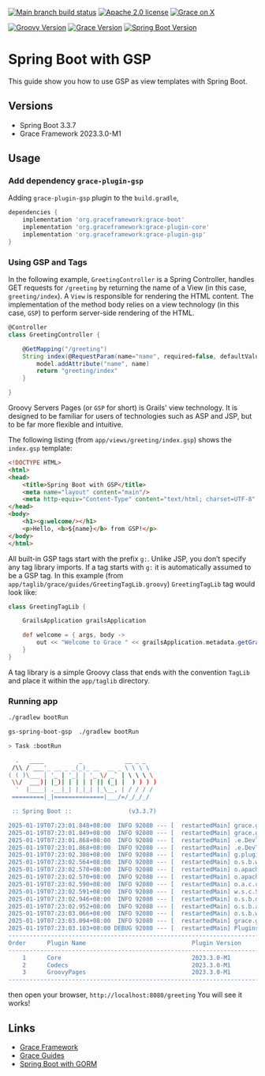 [![Main branch build status](https://github.com/grace-guides/gs-spring-boot-gsp/workflows/Grace%20CI/badge.svg?style=flat)](https://github.com/grace-guides/gs-spring-boot-gsp/actions?query=workflow%3A%Grace+CI%22)
[![Apache 2.0 license](https://img.shields.io/badge/License-APACHE%202.0-green.svg?logo=APACHE&style=flat)](https://opensource.org/licenses/Apache-2.0)
[![Grace on X](https://img.shields.io/twitter/follow/graceframework?style=social)](https://twitter.com/graceframework)

[![Groovy Version](https://img.shields.io/badge/Groovy-4.0.24-blue?style=flat&color=4298b8)](https://groovy-lang.org/releasenotes/groovy-4.0.html)
[![Grace Version](https://img.shields.io/badge/Grace-2023.3.0-blue?style=flat&color=f49b06)](https://github.com/graceframework/grace-framework/releases/tag/v2023.3.0-M1)
[![Spring Boot Version](https://img.shields.io/badge/Spring_Boot-3.3.7-blue?style=flat&color=6db33f)](https://github.com/spring-projects/spring-boot/releases/tag/v3.3.7)


# Spring Boot with GSP

This guide show you how to use GSP as view templates with Spring Boot.

## Versions

* Spring Boot 3.3.7
* Grace Framework 2023.3.0-M1

## Usage

### Add dependency `grace-plugin-gsp`

Adding `grace-plugin-gsp` plugin to the `build.gradle`,

```gradle
dependencies {
	implementation 'org.graceframework:grace-boot'
	implementation 'org.graceframework:grace-plugin-core'
	implementation 'org.graceframework:grace-plugin-gsp'
}
```

### Using GSP and Tags

In the following example, `GreetingController` is a Spring Controller, handles GET requests for `/greeting` by returning the name of a View (in this case, `greeting/index`).
A `View` is responsible for rendering the HTML content. The implementation of the method body relies on a view technology (in this case, `GSP`) to perform server-side rendering of the HTML. 

```groovy
@Controller
class GreetingController {

	@GetMapping("/greeting")
	String index(@RequestParam(name="name", required=false, defaultValue="World") String name, Model model) {
		model.addAttribute("name", name)
		return "greeting/index"
	}

}
```

Groovy Servers Pages (or `GSP` for short) is Grails' view technology. It is designed to be familiar for users of technologies such as ASP and JSP, but to be far more flexible and intuitive.

The following listing (from `app/views/greeting/index.gsp`) shows the `index.gsp` template:

```html
<!DOCTYPE HTML>
<html>
<head>
    <title>Spring Boot with GSP</title>
    <meta name="layout" content="main"/>
    <meta http-equiv="Content-Type" content="text/html; charset=UTF-8" />
</head>
<body>
    <h1><g:welcome/></h1>
    <p>Hello, <b>${name}</b> from GSP!</p>
</body>
</html>
```

All built-in GSP tags start with the prefix `g:`. Unlike JSP, you don’t specify any tag library imports. If a tag starts with `g:` it is automatically assumed to be a GSP tag. In this example (from `app/taglib/grace/guides/GreetingTagLib.groovy`) `GreetingTagLib` tag would look like:

```groovy
class GreetingTagLib {

    GrailsApplication grailsApplication

    def welcome = { args, body ->
        out << "Welcome to Grace " << grailsApplication.metadata.getGrailsVersion()
    }
}
```

A tag library is a simple Groovy class that ends with the convention `TagLib` and place it within the `app/taglib` directory.

### Running app

```bash
./gradlew bootRun
```

```bash
gs-spring-boot-gsp  ./gradlew bootRun

> Task :bootRun

  .   ____          _            __ _ _
 /\\ / ___'_ __ _ _(_)_ __  __ _ \ \ \ \
( ( )\___ | '_ | '_| | '_ \/ _` | \ \ \ \
 \\/  ___)| |_)| | | | | || (_| |  ) ) ) )
  '  |____| .__|_| |_|_| |_\__, | / / / /
 =========|_|==============|___/=/_/_/_/

 :: Spring Boot ::                (v3.3.7)

2025-01-19T07:23:01.848+08:00  INFO 92080 --- [  restartedMain] grace.guides.GraceBootApplication        : Starting GraceBootApplication using Java 17.0.12 with PID 92080 (/Users/rain/Development/github/grace/grace-guides/gs-spring-boot-gsp/build/classes/groovy/main started by rain in /Users/rain/Development/github/grace/grace-guides/gs-spring-boot-gsp)
2025-01-19T07:23:01.849+08:00  INFO 92080 --- [  restartedMain] grace.guides.GraceBootApplication        : No active profile set, falling back to 1 default profile: "default"
2025-01-19T07:23:01.868+08:00  INFO 92080 --- [  restartedMain] .e.DevToolsPropertyDefaultsPostProcessor : Devtools property defaults active! Set 'spring.devtools.add-properties' to 'false' to disable
2025-01-19T07:23:01.868+08:00  INFO 92080 --- [  restartedMain] .e.DevToolsPropertyDefaultsPostProcessor : For additional web related logging consider setting the 'logging.level.web' property to 'DEBUG'
2025-01-19T07:23:02.308+08:00  INFO 92080 --- [  restartedMain] g.plugins.DefaultGrailsPluginManager     : Total 3 plugins loaded successfully, take in 43 ms
2025-01-19T07:23:02.564+08:00  INFO 92080 --- [  restartedMain] o.s.b.w.embedded.tomcat.TomcatWebServer  : Tomcat initialized with port 8080 (http)
2025-01-19T07:23:02.570+08:00  INFO 92080 --- [  restartedMain] o.apache.catalina.core.StandardService   : Starting service [Tomcat]
2025-01-19T07:23:02.570+08:00  INFO 92080 --- [  restartedMain] o.apache.catalina.core.StandardEngine    : Starting Servlet engine: [Apache Tomcat/10.1.34]
2025-01-19T07:23:02.590+08:00  INFO 92080 --- [  restartedMain] o.a.c.c.C.[Tomcat].[localhost].[/]       : Initializing Spring embedded WebApplicationContext
2025-01-19T07:23:02.591+08:00  INFO 92080 --- [  restartedMain] w.s.c.ServletWebServerApplicationContext : Root WebApplicationContext: initialization completed in 722 ms
2025-01-19T07:23:02.946+08:00  INFO 92080 --- [  restartedMain] o.s.b.d.a.OptionalLiveReloadServer       : LiveReload server is running on port 35729
2025-01-19T07:23:02.952+08:00  INFO 92080 --- [  restartedMain] o.s.b.a.e.web.EndpointLinksResolver      : Exposing 15 endpoints beneath base path '/actuator'
2025-01-19T07:23:03.066+08:00  INFO 92080 --- [  restartedMain] o.s.b.w.embedded.tomcat.TomcatWebServer  : Tomcat started on port 8080 (http) with context path '/'
2025-01-19T07:23:03.094+08:00  INFO 92080 --- [  restartedMain] grace.guides.GraceBootApplication        : Started GraceBootApplication in 1.379 seconds (process running for 1.723)
2025-01-19T07:23:03.103+08:00 DEBUG 92080 --- [  restartedMain] PluginsInfoApplicationContextInitializer :
----------------------------------------------------------------------------------------------
Order      Plugin Name                              Plugin Version                     Enabled
----------------------------------------------------------------------------------------------
    1      Core                                     2023.3.0-M1                              Y
    2      Codecs                                   2023.3.0-M1                              Y
    3      GroovyPages                              2023.3.0-M1                              Y
----------------------------------------------------------------------------------------------
```

then open your browser, `http://localhost:8080/greeting`
You will see it works!

## Links

- [Grace Framework](https://github.com/graceframework/grace-framework)
- [Grace Guides](https://github.com/grace-guides)
- [Spring Boot with GORM](https://github.com/grace-guides/gs-spring-boot-gorm)
